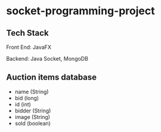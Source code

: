 # socket-programming-project

## Tech Stack

Front End: JavaFX

Backend: Java Socket, MongoDB 

## Auction items database
* name (String)
* bid (long)
* id (int)
* bidder (String)
* image (String)
* sold (boolean) 
 
